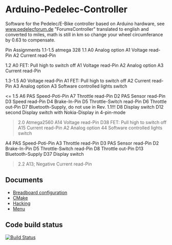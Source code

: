 # Arduino-Pedelec-Controller
Software for the Pedelec/E-Bike controller based on Arduino hardware, see www.pedelecforum.de "ForumsController"
translated to english and converted to miles, math is still in km so change your wheel circumferance by 0.63 to compensate.

Pin Assignments 1.1-1.5 atmega 328
1.1
A0	Analog option
A1	Voltage read-Pin
A2	Current read-Pin

1.2
A0	FET: Pull high to switch off
A1	Voltage read-Pin
A2	Analog option
A3	Current read-Pin

1.3-1.5
A0	Voltage read-Pin
A1	FET: Pull high to switch off
A2	Current read-Pin
A3	Analog option
A3	Software controlled lights switch

<= 1.5
A6	PAS Speed-Poti-Pin
A7	Throttle read-Pin
D2	PAS Sensor read-Pin
D3	Speed read-Pin
D4	Brake-In-Pin
D5	Throttle-Switch read-Pin
D6	Throttle out-Pin
D7	Bluetooth-Supply, do not use in Rev. 1.1!!!
D8	Display switch
D12	second Display switch with Nokia-Display in 4-pin-mode

>2.0 Atmega2560
A14	Voltage read-Pin
D38	FET: Pull high to switch off
A15	Current read-Pin
A2	Analog option
44	Software controlled lights switch

A4	PAS Speed-Poti-Pin
A3	Throttle read-Pin
D3	PAS Sensor read-Pin
D2	Brake-In-Pin
D5	Throttle-Switch read-Pin
D8	Throttle out-Pin
D13	Bluetooth-Supply
D37	Display switch

>2.2
A13;           Negative Current read-Pin



## Documents
* [Breadboard configuration](docs/README_breadboard.md)
* [CMake](docs/README_cmake.txt)
* [Hacking](docs/README_hacking.txt)
* [Menu](docs/README_menu.txt)

## Code build status
[![Build Status](https://travis-ci.org/jenkie/Arduino-Pedelec-Controller.svg?branch=master)](https://travis-ci.org/jenkie/Arduino-Pedelec-Controller)
